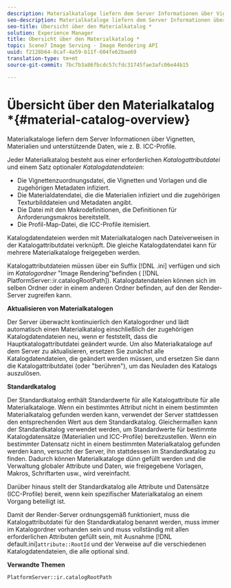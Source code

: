 ```yaml
---
description: Materialkataloge liefern dem Server Informationen über Vignetten, Materialien und unterstützende Daten, wie z. B. ICC-Profile.
seo-description: Materialkataloge liefern dem Server Informationen über Vignetten, Materialien und unterstützende Daten, wie z. B. ICC-Profile.
seo-title: Übersicht über den Materialkatalog *
solution: Experience Manager
title: Übersicht über den Materialkatalog *
topic: Scene7 Image Serving - Image Rendering API
uuid: f2128b64-8caf-4a59-b11f-604fe62bae69
translation-type: tm+mt
source-git-commit: 7bc7b3a86fbcdc57cfdc31745fae3afc06e44b15

---
```



# Übersicht über den Materialkatalog *{#material-catalog-overview}

Materialkataloge liefern dem Server Informationen über Vignetten, Materialien und unterstützende Daten, wie z. B. ICC-Profile.

Jeder Materialkatalog besteht aus einer erforderlichen *Katalogattributdatei* und einem Satz optionaler *Katalogdatendateien*:

* Die Vignettenzuordnungsdatei, die Vignetten und Vorlagen und die zugehörigen Metadaten infiziert.
* Die Materialdatendatei, die die Materialien infiziert und die zugehörigen Texturbilddateien und Metadaten angibt.
* Die Datei mit den Makrodefinitionen, die Definitionen für Anforderungsmakros bereitstellt.
* Die Profil-Map-Datei, die ICC-Profile itemisiert.

Katalogdatendateien werden mit Materialkatalogen nach Dateiverweisen in der Katalogattributdatei verknüpft. Die gleiche Katalogdatendatei kann für mehrere Materialkataloge freigegeben werden.

Katalogattributdateien müssen über ein Suffix [!DNL .ini] verfügen und sich im *Katalogordner* &quot;Image Rendering&quot;befinden ( [!DNL PlatformServer::ir.catalogRootPath]). Katalogdatendateien können sich im selben Ordner oder in einem anderen Ordner befinden, auf den der Render-Server zugreifen kann.

**Aktualisieren von Materialkatalogen**

Der Server überwacht kontinuierlich den Katalogordner und lädt automatisch einen Materialkatalog einschließlich der zugehörigen Katalogdatendateien neu, wenn er feststellt, dass die Hauptkatalogattributdatei geändert wurde. Um also Materialkataloge auf dem Server zu aktualisieren, ersetzen Sie zunächst alle Katalogdatendateien, die geändert werden müssen, und ersetzen Sie dann die Katalogattributdatei (oder &quot;berühren&quot;), um das Neuladen des Katalogs auszulösen.

**Standardkatalog**

Der Standardkatalog enthält Standardwerte für alle Katalogattribute für alle Materialkataloge. Wenn ein bestimmtes Attribut nicht in einem bestimmten Materialkatalog gefunden werden kann, verwendet der Server stattdessen den entsprechenden Wert aus dem Standardkatalog. Gleichermaßen kann der Standardkatalog verwendet werden, um Standardwerte für bestimmte Katalogdatensätze (Materialien und ICC-Profile) bereitzustellen. Wenn ein bestimmter Datensatz nicht in einem bestimmten Materialkatalog gefunden werden kann, versucht der Server, ihn stattdessen im Standardkatalog zu finden. Dadurch können Materialkataloge dünn gefüllt werden und die Verwaltung globaler Attribute und Daten, wie freigegebene Vorlagen, Makros, Schriftarten usw., wird vereinfacht.

Darüber hinaus stellt der Standardkatalog alle Attribute und Datensätze (ICC-Profile) bereit, wenn kein spezifischer Materialkatalog an einem Vorgang beteiligt ist.

Damit der Render-Server ordnungsgemäß funktioniert, muss die Katalogattributdatei für den Standardkatalog benannt werden, muss immer im Katalogordner vorhanden sein und muss vollständig mit allen erforderlichen Attributen gefüllt sein, mit Ausnahme [!DNL default.ini]`attribute::RootId` und der Verweise auf die verschiedenen Katalogdatendateien, die alle optional sind.

**Verwandte Themen**

`PlatformServer::ir.catalogRootPath`
